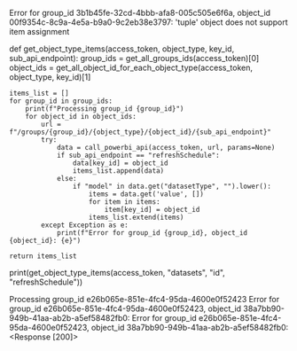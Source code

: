 Error for group_id 3b1b45fe-32cd-4bbb-afa8-005c505e6f6a, object_id 00f9354c-8c9a-4e5a-b9a0-9c2eb38e3797: 'tuple' object does not support item assignment


def get_object_type_items(access_token, object_type, key_id, sub_api_endpoint):
    group_ids = get_all_groups_ids(access_token)[0]
    object_ids = get_all_object_id_for_each_object_type(access_token, object_type, key_id)[1]

    items_list = []
    for group_id in group_ids:
        print(f"Processing group_id {group_id}")
        for object_id in object_ids:
            url = f"/groups/{group_id}/{object_type}/{object_id}/{sub_api_endpoint}"
            try:
                data = call_powerbi_api(access_token, url, params=None)
                if sub_api_endpoint == "refreshSchedule":
                    data[key_id] = object_id
                    items_list.append(data)
                else:
                    if "model" in data.get("datasetType", "").lower():
                        items = data.get('value', [])
                        for item in items:
                            item[key_id] = object_id
                        items_list.extend(items)
            except Exception as e:
                print(f"Error for group_id {group_id}, object_id {object_id}: {e}")

    return items_list

print(get_object_type_items(access_token, "datasets", "id", "refreshSchedule"))


Processing group_id e26b065e-851e-4fc4-95da-4600e0f52423
Error for group_id e26b065e-851e-4fc4-95da-4600e0f52423, object_id 38a7bb90-949b-41aa-ab2b-a5ef58482fb0: Error for group_id e26b065e-851e-4fc4-95da-4600e0f52423, object_id 38a7bb90-949b-41aa-ab2b-a5ef58482fb0: <Response [200]>
